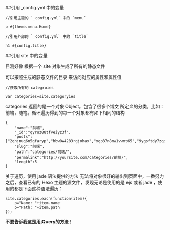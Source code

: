 ##引用 _config.yml 中的变量

    //引用主题的 `_config.yml` 中的 `menu`
    
    p #{theme.menu.Home}

    //引用外部的 `_config.yml` 中的 `title`

    h1 #{config.title}

##引用 site 中的变量

目测好像 根据一个 site 对象生成了所有的静态文件

可以按照生成的静态文件的目录 来访问对应的属性和属性值

    //获取所有的 categroies

    var categories=site.categoryies

categories 返回的是一个对象 Object。包含了很多个博文 所定义的分类，比如：前端，随笔。循环遍历得到的每一个对象都有如下相同的结构

    {
        "name":"前端",
        "_id":"qyruz88tfveiyz3f",
        "posts":["2qhjnuq6n5gfaryp","hbw0w4283rgjohax","xgp37n8mw1vwmt65","9ygsftdy7zqd1sd1","no1i9sy995i3xr6q"],
        "slug":"前端",
        "path":"categories/前端/",
        "permalink":"http://yoursite.com/categories/前端/",
        "length":5
    }

关于遍历，使用 jade 语法提供的方法 无法将对象很好的输出到页面中，一番努力之后，查看已有的 Hexo 主题的源文件，发现无论是使用的是 ejs 或者 jade ，使用的都是下面这种语法遍历：

    site.categories.each(function(item){
        p="Name: "+item.name
        p="Path: "+item.path
    });

**不要告诉我这是用jQuery的方法！**